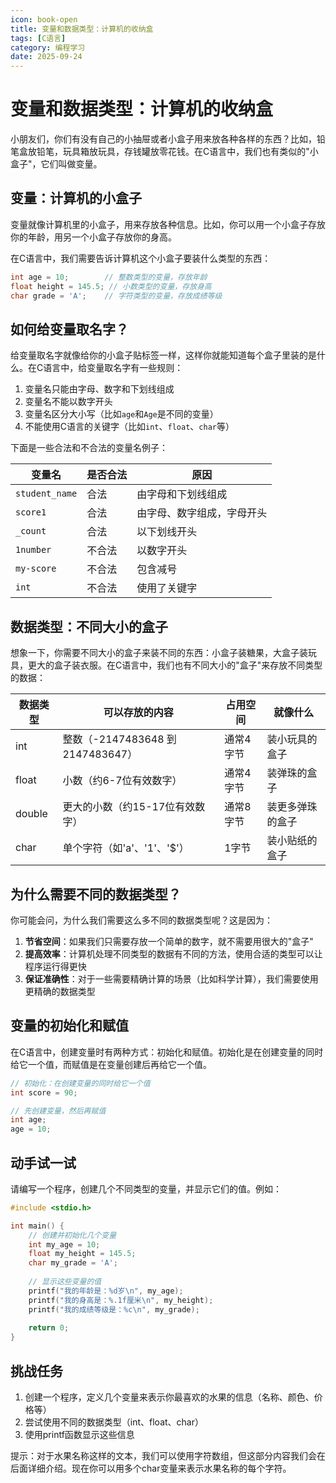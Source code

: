 ```yaml
---
icon: book-open
title: 变量和数据类型：计算机的收纳盒
tags: [C语言]
category: 编程学习
date: 2025-09-24
---
```

# 变量和数据类型：计算机的收纳盒

小朋友们，你们有没有自己的小抽屉或者小盒子用来放各种各样的东西？比如，铅笔盒放铅笔，玩具箱放玩具，存钱罐放零花钱。在C语言中，我们也有类似的"小盒子"，它们叫做变量。

## 变量：计算机的小盒子

变量就像计算机里的小盒子，用来存放各种信息。比如，你可以用一个小盒子存放你的年龄，用另一个小盒子存放你的身高。

在C语言中，我们需要告诉计算机这个小盒子要装什么类型的东西：

```c
int age = 10;        // 整数类型的变量，存放年龄
float height = 145.5; // 小数类型的变量，存放身高
char grade = 'A';    // 字符类型的变量，存放成绩等级
```

## 如何给变量取名字？

给变量取名字就像给你的小盒子贴标签一样，这样你就能知道每个盒子里装的是什么。在C语言中，给变量取名字有一些规则：

1. 变量名只能由字母、数字和下划线组成
2. 变量名不能以数字开头
3. 变量名区分大小写（比如`age`和`Age`是不同的变量）
4. 不能使用C语言的关键字（比如`int`、`float`、`char`等）

下面是一些合法和不合法的变量名例子：

| 变量名 | 是否合法 | 原因 |
|-------|---------|------|
| `student_name` | 合法 | 由字母和下划线组成 |
| `score1` | 合法 | 由字母、数字组成，字母开头 |
| `_count` | 合法 | 以下划线开头 |
| `1number` | 不合法 | 以数字开头 |
| `my-score` | 不合法 | 包含减号 |
| `int` | 不合法 | 使用了关键字 |

## 数据类型：不同大小的盒子

想象一下，你需要不同大小的盒子来装不同的东西：小盒子装糖果，大盒子装玩具，更大的盒子装衣服。在C语言中，我们也有不同大小的"盒子"来存放不同类型的数据：

| 数据类型 | 可以存放的内容 | 占用空间 | 就像什么 |
|---------|--------------|---------|---------|
| int | 整数（-2147483648 到 2147483647） | 通常4字节 | 装小玩具的盒子 |
| float | 小数（约6-7位有效数字） | 通常4字节 | 装弹珠的盒子 |
| double | 更大的小数（约15-17位有效数字） | 通常8字节 | 装更多弹珠的盒子 |
| char | 单个字符（如'a'、'1'、'$'） | 1字节 | 装小贴纸的盒子 |

## 为什么需要不同的数据类型？

你可能会问，为什么我们需要这么多不同的数据类型呢？这是因为：

1. **节省空间**：如果我们只需要存放一个简单的数字，就不需要用很大的"盒子"
2. **提高效率**：计算机处理不同类型的数据有不同的方法，使用合适的类型可以让程序运行得更快
3. **保证准确性**：对于一些需要精确计算的场景（比如科学计算），我们需要使用更精确的数据类型

## 变量的初始化和赋值

在C语言中，创建变量时有两种方式：初始化和赋值。初始化是在创建变量的同时给它一个值，而赋值是在变量创建后再给它一个值。

```c
// 初始化：在创建变量的同时给它一个值
int score = 90;

// 先创建变量，然后再赋值
int age;
age = 10;
```

## 动手试一试

请编写一个程序，创建几个不同类型的变量，并显示它们的值。例如：

```c
#include <stdio.h>

int main() {
    // 创建并初始化几个变量
    int my_age = 10;
    float my_height = 145.5;
    char my_grade = 'A';
    
    // 显示这些变量的值
    printf("我的年龄是：%d岁\n", my_age);
    printf("我的身高是：%.1f厘米\n", my_height);
    printf("我的成绩等级是：%c\n", my_grade);
    
    return 0;
}
```

## 挑战任务

1. 创建一个程序，定义几个变量来表示你最喜欢的水果的信息（名称、颜色、价格等）
2. 尝试使用不同的数据类型（int、float、char）
3. 使用printf函数显示这些信息

提示：对于水果名称这样的文本，我们可以使用字符数组，但这部分内容我们会在后面详细介绍。现在你可以用多个char变量来表示水果名称的每个字符。